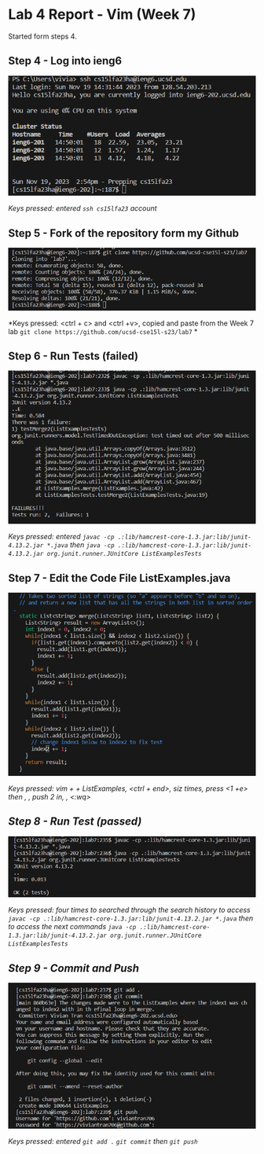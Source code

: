 # Lab 4 Report - Vim (Week 7)

Started form steps 4.
## Step 4 - Log into ieng6
![Image](https://raw.githubusercontent.com/viviantran706/cse15l-lab-report/main/Screenshot%202023-11-19%20145648.png)

*Keys pressed: entered `ssh cs15lfa23` account*

## Step 5 - Fork of the repository form my Github
![Image](https://raw.githubusercontent.com/viviantran706/cse15l-lab-report/main/Screenshot%202023-11-19%20145905.png)

*Keys pressed: <ctrl + c> and <ctrl +v>, copied and paste from the Week 7 lab `git clone https://github.com/ucsd-cse15l-s23/lab7` *

## Step 6 - Run Tests (failed)
![Image](https://raw.githubusercontent.com/viviantran706/cse15l-lab-report/main/Screenshot%202023-11-19%20201015.png)

*Keys pressed: entered `javac -cp .:lib/hamcrest-core-1.3.jar:lib/junit-4.13.2.jar *.java` then `java -cp .:lib/hamcrest-core-1.3.jar:lib/junit-4.13.2.jar org.junit.runner.JUnitCore ListExamplesTests`*

## Step 7 - Edit the Code File ListExamples.java

![Image](https://raw.githubusercontent.com/viviantran706/cse15l-lab-report/main/Screenshot%202023-11-19%20202316.png)

*Keys pressed: vim + <space> + ListExamples, <ctrl + end>, <up> siz times, press <1 +e> then <i>, <delete>, push 2 in, <escape>, <:wq>*


## Step 8 - Run Test (passed)
![Image](https://raw.githubusercontent.com/viviantran706/cse15l-lab-report/main/Screenshot%202023-11-19%20201044.png)

*Keys pressed: <up><up><up><up><enter> four times to searched through the search history to access `javac -cp .:lib/hamcrest-core-1.3.jar:lib/junit-4.13.2.jar *.java` 
then <up><up><up><enter> to access the next commands `java -cp .:lib/hamcrest-core-1.3.jar:lib/junit-4.13.2.jar org.junit.runner.JUnitCore ListExamplesTests`*

## Step 9 - Commit and Push
![Image](https://raw.githubusercontent.com/viviantran706/cse15l-lab-report/main/Screenshot%202023-11-19%20201410.png)

*Keys pressed: entered `git add .` `git commit` then `git push`*

